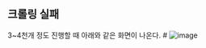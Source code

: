 ## 크롤링 실패
3~4천개 정도 진행할 때 아래와 같은 화면이 나온다. #
![image](https://user-images.githubusercontent.com/45174177/160234122-c4b7e78a-beb1-4f1b-9dc8-96f90cf4a057.png)
